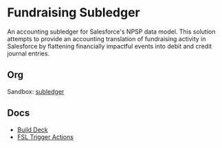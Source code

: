 # Fundraising Subledger

An accounting subledger for Salesforce's NPSP data model. This solution attempts to provide an accounting translation of fundraising activity in Salesforce by flattening financially impactful events into debit and credit journal entries.

## Org

Sandbox: [subledger](https://asphaltgreen--subledger.sandbox.lightning.force.com/lightning/page/home)

## Docs

- [Build Deck](https://quip.com/he3BAxdakzq9/Fundraising-Subledger-Build-Deck/)
- [FSL Trigger Actions](https://github.com/stefanserkin/FundraisingSubledgerTriggerActions)

